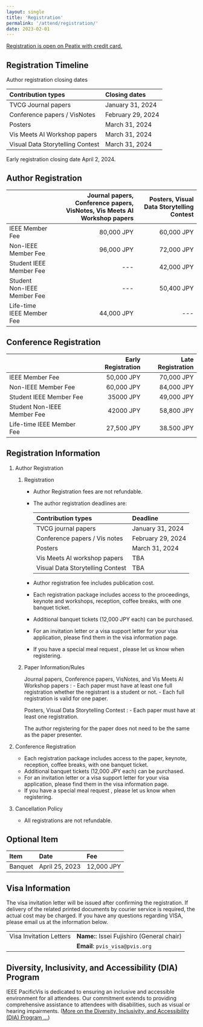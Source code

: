 ```yaml
---
layout: single
title: 'Registration'
permalink: '/attend/registration/'
date: 2023-02-01
---
```


[Registration is open on Peatix with credit card.](https://pacificvis2024.peatix.com)


## Registration Timeline

Author registration closing dates

| Contribution types | Closing dates |
| :--- | :--- |
| TVCG Journal papers | January 31, 2024 |
| Conference papers / VisNotes | February 29, 2024 |
| Posters | March 31, 2024 |
| Vis Meets AI Workshop papers | March 31, 2024 |
| Visual Data Storytelling Contest | March 31, 2024 |

Early registration closing date	  April 2, 2024.


<!--
# Registration Types and Fees

- IEEE member fee is applicable to members of the Visualization Society of Japan (VSJ). 

- If you are a registered attendee of PacificVis 2024, you can attend JapanVis 2024 free of charge. Please note that presenters of JapanVis2024 need to register separately for JapanVis 2024. For more information, [visit the JapanVis website](https://vsj.jp/japanvis2024/en/index.html).
-->


## Author Registration

| | Journal papers, Conference papers, VisNotes, Vis Meets AI Workshop papers | Posters, Visual Data Storytelling Contest |
| :--- | ---: | ---: |
| IEEE Member Fee | 80,000 JPY | 60,000 JPY |
| Non-IEEE Member Fee | 96,000 JPY | 72,000 JPY |
| Student IEEE Member Fee | --- | 42,000 JPY |
| Student Non-IEEE Member Fee | --- | 50,400 JPY |
| Life-time IEEE Member Fee |44,000 JPY | --- |


## Conference Registration

| | Early Registration | Late Registration |
| :--- | ---: | ---: |
| IEEE Member Fee | 50,000 JPY | 70,000 JPY |
| Non-IEEE Member Fee | 60,000 JPY | 84,000 JPY |
| Student IEEE Member Fee | 35000 JPY | 49,000 JPY |
| Student Non-IEEE Member Fee | 42000 JPY | 58,800 JPY |
| Life-time IEEE Member Fee | 27,500 JPY | 38.500 JPY |


## Registration Information

1. Author Registration
    1. Registration

        - Author Registration fees are not refundable.
        - The author registration deadlines are:

            | Contribution types | Deadline |
            | :--- | :--- |
            | TVCG journal papers | January 31, 2024 |
            | Conference papers / Vis notes | February 29, 2024 |
            | Posters | March 31, 2024 |
            | Vis Meets AI workshop papers | TBA |
            | Visual Data Storytelling Contest | TBA |

        - Author registration fee includes publication cost.

        - Each registration package includes access to the proceedings, keynote and workshops, reception, coffee breaks, with one banquet ticket.
        - Additional banquet tickets (12,000 JPY each) can be purchased.
        - For an invitation letter or a visa support letter for your visa application, please find them in the visa information page.
        - If you have a special meal request , please let us know when registering.

    1. Paper Information/Rules

        Journal papers, Conference papers, VisNotes, and Vis Meets AI Workshop papers
        :   - Each paper must have at least one full registration whether the registrant is a student or not.
            - Each full registration is valid for one paper.

        Posters, Visual Data Storytelling Contest
        :   - Each paper must have at least one registration.

        The author registering for the paper does not need to be the same as the paper presenter.

1. Conference Registration
    - Each registration package includes access to the paper, keynote, reception, coffee breaks, with one banquet ticket.
    - Additional banquet tickets (12,000 JPY each) can be purchased.
    - For an invitation letter or a visa support letter for your visa application, please find them in the visa information page.
    - If you have a special meal request , please let us know when registering.

1. Cancellation Policy
    - All registrations are not refundable.

## Optional Item

| Item | Date | Fee |
| :--- | :--- | :--- |
| Banquet | April 25, 2023 | 12,000 JPY |


## Visa Information

The visa invitation letter will be issued after confirming the registration. If delivery of the related printed documents by courier service is required, the actual cost may be charged. If you have any questions regarding VISA, please email us at the information below.

| | |
| :--- | :--- |
| Visa Invitation Letters | **Name:**: Issei Fujishiro (General chair)
| | **Email**: `pvis_visa@pvis.org` |


## Diversity, Inclusivity, and Accessibility (DIA) Program

IEEE PacificVis is dedicated to ensuring an inclusive and accessible environment for all attendees. Our commitment extends to providing comprehensive assistance to attendees with disabilities, such as visual or hearing impairments.  ([More on the Diversity, Inclusivity, and Accessibility (DIA) Program ...](/pvis2024/attend/dia/))